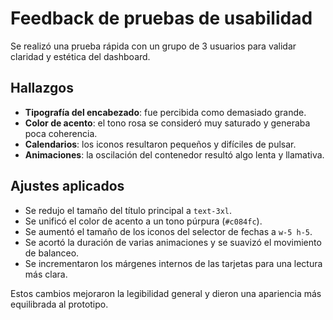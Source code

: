 # Feedback de pruebas de usabilidad

Se realizó una prueba rápida con un grupo de 3 usuarios para validar claridad y estética del dashboard.

## Hallazgos
- **Tipografía del encabezado**: fue percibida como demasiado grande.
- **Color de acento**: el tono rosa se consideró muy saturado y generaba poca coherencia.
- **Calendarios**: los iconos resultaron pequeños y difíciles de pulsar.
- **Animaciones**: la oscilación del contenedor resultó algo lenta y llamativa.

## Ajustes aplicados
- Se redujo el tamaño del título principal a `text-3xl`.
- Se unificó el color de acento a un tono púrpura (`#c084fc`).
- Se aumentó el tamaño de los iconos del selector de fechas a `w-5 h-5`.
- Se acortó la duración de varias animaciones y se suavizó el movimiento de balanceo.
- Se incrementaron los márgenes internos de las tarjetas para una lectura más clara.

Estos cambios mejoraron la legibilidad general y dieron una apariencia más equilibrada al prototipo.
